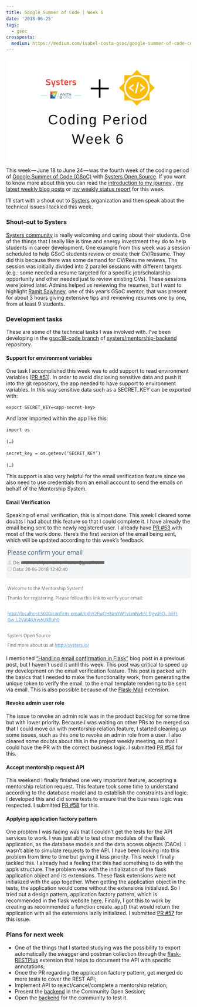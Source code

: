```yaml
---
title: Google Summer of Code | Week 6
date: '2018-06-25'
tags:
  - gsoc
crossposts:
  medium: https://medium.com/isabel-costa-gsoc/google-summer-of-code-coding-period-week-6-64e8660530fe
---
```


![](/images/gsoc-week-6-cover.png)

This week — June 18 to June 24 — was the fourth week of the coding period of [Google Summer of Code (GSoC)](https://summerofcode.withgoogle.com/) with [Systers Open Source](https://github.com/systers). If you want to know more about this you can read the [introduction to my journey](https://medium.com/isabel-costa-gsoc/intro-to-google-summer-of-code-with-systers-open-source-dbdaa92bd189) , [my latest weekly blog posts](https://medium.com/isabel-costa-gsoc) or [my weekly status report](https://github.com/systers/mentorship-backend/wiki/GSoC-2018-Isabel-Costa#weekly-status-report-for-week-6) for this week.

I’ll start with a shout out to [Systers](http://systers.io/) organization and then speak about the technical issues I tackled this week.

### Shout-out to Systers

[Systers community](http://systers.io/) is really welcoming and caring about their students. One of the things that I really like is time and energy investment they do to help students in career development. One example from this week was a session scheduled to help GSoC students review or create their CV/Resume. They did this because there was some demand for CV/Resume reviews. The session was initially divided into 2 parallel sessions with different targets (e.g.: some needed a resume targeted for a specific job/scholarship opportunity and other needed just to review existing CVs). These sessions were joined later. Admins helped us reviewing the resumes, but I want to highlight [Ramit Sawhney](https://medium.com/u/5a131e8c1c06), one of this year’s GSoC mentor, that was present for about 3 hours giving extensive tips and reviewing resumes one by one, from at least 9 students.

### Development tasks

These are some of the technical tasks I was involved with. I’ve been developing in the [gsoc18-code branch](https://github.com/systers/mentorship-backend/tree/gsoc18-code) of [systers/mentorship-backend](https://github.com/systers/mentorship-backend) repository.

#### Support for environment variables

One task I accomplished this week was to add support to read environment variables ([PR #51](https://github.com/systers/mentorship-backend/pull/51)). In order to avoid disclosing sensitive data and push it into the git repository, the app needed to have support to environment variables. In this way sensitive data such as a SECRET\_KEY can be exported with:

```
export SECRET_KEY=<app-secret-key>
```

And later imported within the app like this:

```
import os

(…)

secret_key = os.getenv(‘SECRET_KEY’)

(…)
```

This support is also very helpful for the email verification feature since we also need to use credentials from an email account to send the emails on behalf of the Mentorship System.

#### Email Verification

Speaking of email verification, this is almost done. This week I cleared some doubts I had about this feature so that I could complete it. I have already the email being sent to the newly registered user. I already have [PR #53](https://github.com/systers/mentorship-backend/pull/53) with most of the work done. Here’s the first version of the email being sent, which will be updated according to this week’s feedback.

![1º version of the email template](/images/gsoc-week-6-email-conf.png)

I mentioned [“Handling email confirmation in Flask”](https://realpython.com/handling-email-confirmation-in-flask/) blog post in a previous post, but I haven’t used it until this week. This post was critical to speed up my development on the email verification feature. This post is packed with the basics that I needed to make the functionality work, from generating the unique token to verify the email, to the email template rendering to be sent via email. This is also possible because of the [Flask-Mail](https://pythonhosted.org/Flask-Mail/) extension.

#### Revoke admin user role

The issue to revoke an admin role was in the product backlog for some time but with lower priority. Because I was waiting on other PRs to be merged so that I could move on with mentorship relation feature, I started cleaning up some issues, such as this one to revoke an admin role from a user. I also cleared some doubts about this in the project weekly meeting, so that I could have the PR with the correct business logic. I submitted [PR #54](https://github.com/systers/mentorship-backend/pull/54) for this.

#### Accept mentorship request API

This weekend I finally finished one very important feature, accepting a mentorship relation request. This feature took some time to understand according to the database model and to establish the constraints and logic. I developed this and did some tests to ensure that the business logic was respected. I submitted [PR #58](https://github.com/systers/mentorship-backend/pull/58) for this.

#### Applying application factory pattern

One problem I was facing was that I couldn’t get the tests for the API services to work. I was just able to test other modules of the flask application, as the database models and the data access objects (DAOs). I wasn’t able to simulate requests to the API. I have been looking into this problem from time to time but giving it less priority. This week I finally tackled this. I already had a feeling that this had something to do with the app’s structure. The problem was with the initialization of the flask application object and its extensions. These flask extensions were not initialized with the app together. When getting the application object in the tests, the application would come without the extensions initialized. So I tried out a design pattern, application factory pattern, which is recommended in the flask website [here](http://flask.pocoo.org/docs/1.0/patterns/appfactories/). Finally, I got this to work by creating as recommended a function create\_app() that would return the application with all the extensions lazily initialized. I submitted [PR #57](https://github.com/systers/mentorship-backend/pull/57) for this issue.

### Plans for next week

-   One of the things that I started studying was the possibility to export automatically the swagger and postman collection through the [flask-RESTPlus](http://flask-restplus.readthedocs.io/) extension that helps to document the API with specific annotations;
-   Once the PR regarding the application factory pattern, get merged do more tests to cover the REST API;
-   Implement API to reject/cancel/complete a mentorship relation;
-   Present the [backend](https://github.com/systers/mentorship-backend) in the Community Open Session;
-   Open the [backend](https://github.com/systers/mentorship-backend) for the community to test it.
